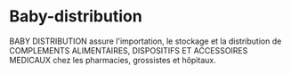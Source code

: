 # Baby-distribution
BABY DISTRIBUTION assure l'importation, le stockage et la distribution de COMPLEMENTS ALIMENTAIRES, DISPOSITIFS ET ACCESSOIRES MEDICAUX chez les pharmacies, grossistes et hôpitaux.
